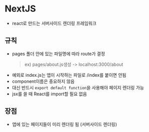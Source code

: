 # NextJS
- react로 만드는 서버사이드 렌더링 프레임워크

## 규칙
- pages 폴더 안에 있는 파일명에 따라 route가 결정
    >ex) pages/about.js생성 -> localhost:3000/about
- 예외로 index.js는 앱이 시작하는 파일로 /index를 붙이면 안됨
- component이름은 중요하지 않음
- 대신 반드시 ```export default function```을 사용해야 페이지 렌더링 가능
- jsx를 쓸 때 React를 import할 필요 없음

## 장점
- 앱에 있는 페이지들이 미리 렌더링 됨 (서버사이드 렌더링)
